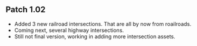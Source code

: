 ## Patch 1.02
* Added 3 new railroad intersections. That are all by now from roailroads. 
* Coming next, several highway intersections.
* Still not final version, working in adding more intersection assets.
	